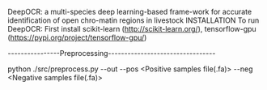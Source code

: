 DeepOCR: a multi-species deep learning-based frame-work for accurate identification of open chro-matin regions in livestock
INSTALLATION To run DeepOCR: First install scikit-learn (http://scikit-learn.org/), tensorflow-gpu (https://pypi.org/project/tensorflow-gpu/)



----------------Preprocessing---------------------------------


python ./src/preprocess.py --out <Output directory> --pos <Positive samples file(.fa)> --neg <Negative samples file(.fa)>
